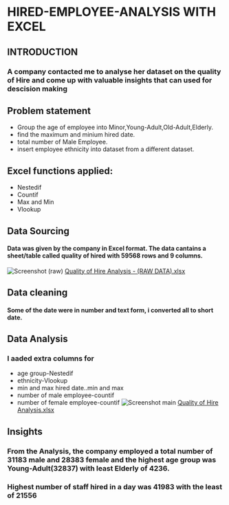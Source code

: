 # HIRED-EMPLOYEE-ANALYSIS WITH EXCEL #

## INTRODUCTION ##
### A company contacted me to analyse her dataset on the quality of Hire and come up with valuable insights that can used for descision making 

## Problem statement 
- Group the age of employee into Minor,Young-Adult,Old-Adult,Elderly.
- find the maximum and minium hired date.
- total number of Male Employee.
- insert employee ethnicity into dataset from a different dataset.

## Excel functions applied:
 - Nestedif
 - Countif
 - Max and Min
 - Vlookup

## Data Sourcing

#### Data was given by the company in Excel format. The data cantains a sheet/table called quality of hired with 59568 rows and 9 columns.

![Screenshot (raw)](https://github.com/Andrewlucie/HIRED-EMPLOYEE-ANALYSIS/assets/102406839/1599a69f-e4db-44c1-b8a3-291c8d13cc26)
[Quality of Hire Analysis - (RAW DATA).xlsx](https://github.com/Andrewlucie/HIRED-EMPLOYEE-ANALYSIS/files/13168065/Quality.of.Hire.Analysis.-.RAW.DATA.xlsx)

## Data cleaning
#### Some of the date were in number and text form, i converted all to short date.
## Data Analysis

### I aaded extra columns for 
 - age group-Nestedif
 - ethnicity-Vlookup
 - min and max hired date..min and max
 - number of male employee-countif
 - number of female employee-countif
![Screenshot main](https://github.com/Andrewlucie/HIRED-EMPLOYEE-ANALYSIS/assets/102406839/2e4fde0e-2400-4ca3-9025-bc50519a11aa)
[Quality of Hire Analysis.xlsx](https://github.com/Andrewlucie/HIRED-EMPLOYEE-ANALYSIS/files/13169240/Quality.of.Hire.Analysis.xlsx)

## Insights 
### From the Analysis, the company employed a total number of 31183 male and 28383 female and the highest age group was Young-Adult(32837) with least Elderly of 4236.
### Highest number of staff hired in a day was 41983 with the least of 21556

